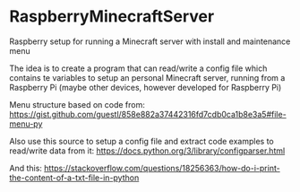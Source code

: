 # RaspberryMinecraftServer
Raspberry setup for running a Minecraft server with install and maintenance menu

The idea is to create a program that can read/write a config file which contains te variables to setup an personal Minecraft server, running from a Raspberry Pi (maybe other devices, however developed for Raspberry Pi)

Menu structure based on code from:
https://gist.github.com/guestl/858e882a37442316fd7cdb0ca1b8e3a5#file-menu-py

Also use this source to setup a config file and extract code examples to read/write data from it:
https://docs.python.org/3/library/configparser.html

And this:
https://stackoverflow.com/questions/18256363/how-do-i-print-the-content-of-a-txt-file-in-python
